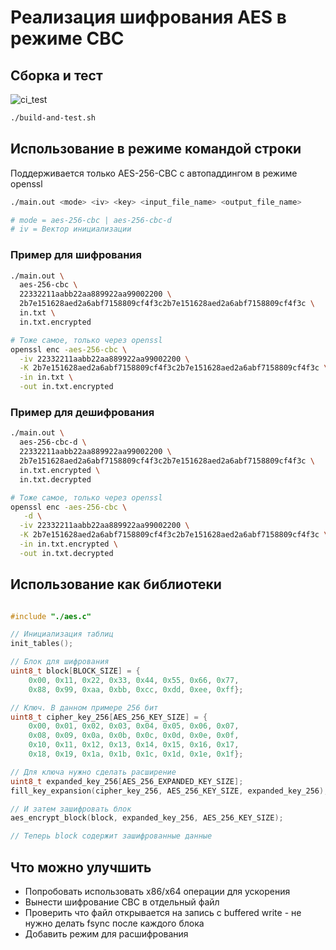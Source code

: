 # Реализация шифрования AES в режиме CBC

## Сборка и тест

![ci_test](https://github.com/roginvs/test_crypto/workflows/ci_test/badge.svg)

```bash
./build-and-test.sh
```

## Использование в режиме командой строки

Поддерживается только AES-256-CBC с автопаддингом в режиме openssl

```bash
./main.out <mode> <iv> <key> <input_file_name> <output_file_name>

# mode = aes-256-cbc | aes-256-cbc-d
# iv = Вектор инициализации
```

### Пример для шифрования

```bash
./main.out \
  aes-256-cbc \
  22332211aabb22aa889922aa99002200 \
  2b7e151628aed2a6abf7158809cf4f3c2b7e151628aed2a6abf7158809cf4f3c \
  in.txt \
  in.txt.encrypted

# Тоже самое, только через openssl
openssl enc -aes-256-cbc \
  -iv 22332211aabb22aa889922aa99002200 \
  -K 2b7e151628aed2a6abf7158809cf4f3c2b7e151628aed2a6abf7158809cf4f3c \
  -in in.txt \
  -out in.txt.encrypted

```

### Пример для дешифрования

```bash
./main.out \
  aes-256-cbc-d \
  22332211aabb22aa889922aa99002200 \
  2b7e151628aed2a6abf7158809cf4f3c2b7e151628aed2a6abf7158809cf4f3c \
  in.txt.encrypted \
  in.txt.decrypted

# Тоже самое, только через openssl
openssl enc -aes-256-cbc \
   -d \
  -iv 22332211aabb22aa889922aa99002200 \
  -K 2b7e151628aed2a6abf7158809cf4f3c2b7e151628aed2a6abf7158809cf4f3c \
  -in in.txt.encrypted \
  -out in.txt.decrypted

```

## Использование как библиотеки

```C

#include "./aes.c"

// Инициализация таблиц
init_tables();

// Блок для шифрования
uint8_t block[BLOCK_SIZE] = {
    0x00, 0x11, 0x22, 0x33, 0x44, 0x55, 0x66, 0x77,
    0x88, 0x99, 0xaa, 0xbb, 0xcc, 0xdd, 0xee, 0xff};

// Ключ. В данном примере 256 бит
uint8_t cipher_key_256[AES_256_KEY_SIZE] = {
    0x00, 0x01, 0x02, 0x03, 0x04, 0x05, 0x06, 0x07,
    0x08, 0x09, 0x0a, 0x0b, 0x0c, 0x0d, 0x0e, 0x0f,
    0x10, 0x11, 0x12, 0x13, 0x14, 0x15, 0x16, 0x17,
    0x18, 0x19, 0x1a, 0x1b, 0x1c, 0x1d, 0x1e, 0x1f};

// Для ключа нужно сделать расширение
uint8_t expanded_key_256[AES_256_EXPANDED_KEY_SIZE];
fill_key_expansion(cipher_key_256, AES_256_KEY_SIZE, expanded_key_256);

// И затем зашифровать блок
aes_encrypt_block(block, expanded_key_256, AES_256_KEY_SIZE);

// Теперь block содержит зашифрованные данные
```

## Что можно улучшить

- Попробовать использовать x86/x64 операции для ускорения
- Вынести шифрование CBC в отдельный файл
- Проверить что файл открывается на запись с buffered write - не нужно делать fsync после каждого блока
- Добавить режим для расшифрования
